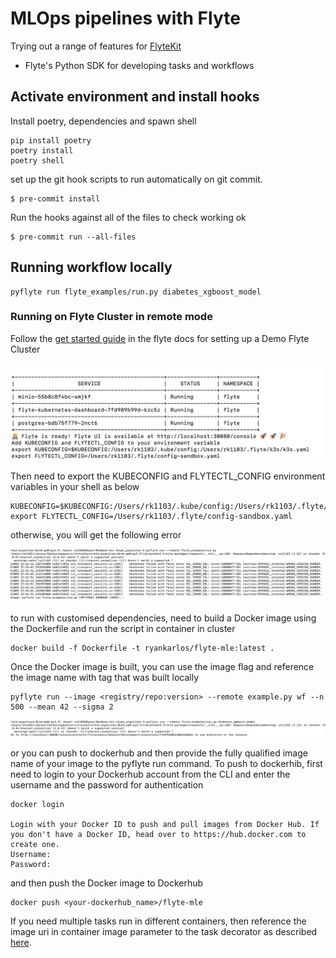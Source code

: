 # MLOps pipelines with Flyte

Trying out a range of features for [FlyteKit](https://docs.flyte.org/projects/flytekit/en/latest/index.html)
- Flyte's Python SDK for developing tasks and workflows

## Activate environment and install hooks


Install poetry, dependencies and spawn shell

```shell
pip install poetry
poetry install
poetry shell
```

set up the git hook scripts to run automatically on git commit.

```
$ pre-commit install
```

Run the hooks against all of the files to check working ok

```
$ pre-commit run --all-files
```

## Running workflow locally

```
pyflyte run flyte_examples/run.py diabetes_xgboost_model
```

### Running on Flyte Cluster in remote mode

Follow the [get started guide](https://docs.flyte.org/en/latest/getting_started/index.html) in the
flyte docs for setting up a Demo Flyte Cluster

<img src="images/flyte_cluster_initialise.png">

Then need to export the KUBECONFIG and FLYTECTL_CONFIG environment variables in your shell as below

```
KUBECONFIG=$KUBECONFIG:/Users/rk1103/.kube/config:/Users/rk1103/.flyte/k3s/k3s.yaml
export FLYTECTL_CONFIG=/Users/rk1103/.flyte/config-sandbox.yaml
```

otherwise, you will get the following error


<img src="images/error_not_export_flyteconfig_vars.png">

to run with customised dependencies, need to build a Docker image using the Dockerfile and run
the script in container in cluster

```shell
docker build -f Dockerfile -t ryankarlos/flyte-mle:latest .
```

Once the Docker image is built, you can use the image flag and reference the image name with
tag that was built locally

```
pyflyte run --image <registry/repo:version> --remote example.py wf --n 500 --mean 42 --sigma 2
```

<img src="images/running_workflow_on_remote.png">


or you can  push to dockerhub and then provide the fully qualified image name of your image to the pyflyte run command.
To push to dockerhib, first need to  login to your Dockerhub account from the CLI and  enter the username and
the password for authentication

```
docker login

Login with your Docker ID to push and pull images from Docker Hub. If you don't have a Docker ID, head over to https://hub.docker.com to create one.
Username:
Password:
```

and then push the Docker image to Dockerhub

```shell
docker push <your-dockerhub_name>/flyte-mle
```


If you need multiple tasks run in different containers, then reference the image uri in container
image parameter to the task decorator as described [here](https://docs.flyte.org/projects/cookbook/en/stable/auto/core/containerization/multi_images.html).


